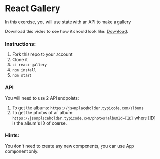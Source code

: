 # React Gallery

In this exercise, you will use state with an API to make a gallery.

Download this video to see how it should look like: [Download](https://github.com/evyros/react-gallery/blob/master/public/result.mp4?raw=true).

### Instructions:
1. Fork this repo to your account  
2. Clone it
3. `cd react-gallery`
4. `npm install`
5. `npm start`

### API
You will need to use 2 API endpoints:
1. To get the albums:
`https://jsonplaceholder.typicode.com/albums`
2. To get the photos of an album:
`https://jsonplaceholder.typicode.com/photos?albumId=[ID]`
where [ID] is the album's ID of course.

### Hints:
You don't need to create any new components, you can use App component only.